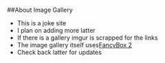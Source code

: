 ##About Image Gallery
- This is a joke site
- I plan on adding more latter
- If there is a gallery imgur is scrapped for the links
- The image gallery itself uses[FancyBox 2](http://fancyapps.com/fancybox/)
- Check back latter for updates 
